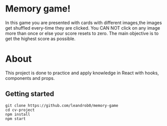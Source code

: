# Memory game!

In this game you are presented with cards with different images,the images get shuffled every-time they are clicked. You CAN NOT click on any image more than once or else your score resets to zero. The main objective is to get the highest score as possible.

# About 

This project is done to practice and apply knowledge in React with hooks, components and props.

## Getting started

```
git clone https://github.com/leandrob0/memory-game
cd cv-project
npm install
npm start
```